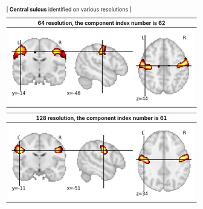 


| **Central sulcus** identified on various resolutions |

| 64 resolution, the component index number is 62|  
|:---:|  
| ![Component 64](../64/final/62.jpg "From component 64: Central sulcus") |

| 128 resolution, the component index number is 61|  
|:---:|  
| ![Component 128](../128/final/61.jpg "From component 128: Central sulcus") |